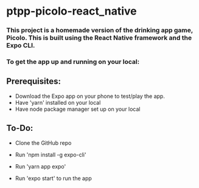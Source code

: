 # ptpp-picolo-react_native

### This project is a homemade version of the drinking app game, Picolo. This is built using the React Native framework and the Expo CLI.

### To get the app up and running on your local:

## Prerequisites:

* Download the Expo app on your phone to test/play the app.
* Have 'yarn' installed on your local
* Have node package manager set up on your local

## To-Do:

* Clone the GitHub repo
  
* Run 'npm install -g expo-cli' 

* Run 'yarn app expo'
  
* Run 'expo start' to run the app
